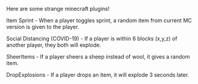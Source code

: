 Here are some strange minecraft plugins!

Item Sprint - When a player toggles sprint, a random item from current MC version is given to the player.

Social Distancing (COVID-19) - If a player is within 6 blocks (x,y,z) of another player, they both will explode.

SheerItems - If a player sheers a sheep instead of wool, it gives a random item.

DropExplosions - If a player drops an item, it will explode 3 seconds later.
